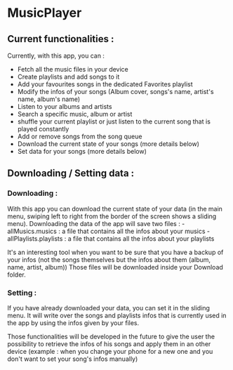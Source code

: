 # MusicPlayer

## Current functionalities :

Currently, with this app, you can :

- Fetch all the music files in your device
- Create playlists and add songs to it
- Add your favourites songs in the dedicated Favorites playlist
- Modify the infos of your songs (Album cover, songs's name, artist's name, album's name)
- Listen to your albums and artists
- Search a specific music, album or artist
- shuffle your current playlist or just listen to the current song that is played constantly
- Add or remove songs from the song queue
- Download the current state of your songs (more details below)
- Set data for your songs (more details below)
    
## Downloading / Setting data :

### Downloading :

With this app you can download the current state of your data (in the main menu, swiping left to right from the border of the screen shows a sliding menu).
Downloading the data of the app will save two files :
    - allMusics.musics : a file that contains all the infos about your musics
    - allPlaylists.playlists : a file that contains all the infos about your playlists

It's an interesting tool when you want to be sure that you have a backup of your infos (not the songs themselves but the infos about them (album, name, artist, album)) 
Those files will be downloaded inside your Download folder.

### Setting :
If you have already downloaded your data, you can set it in the sliding menu.
It will write over the songs and playlists infos that is currently used in the app by using the infos given by your files.

Those functionalities will be developed in the future to give the user the possibility to retrieve the infos of his songs and apply them in an other device (example : when you change your phone for a new one and you don't want to set your song's infos manually)
